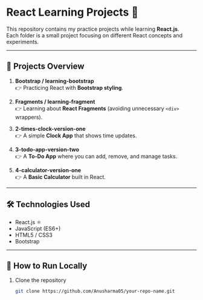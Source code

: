 # React Learning Projects 🚀

This repository contains my practice projects while learning **React.js**.  
Each folder is a small project focusing on different React concepts and experiments.  

---

## 📂 Projects Overview

1. **Bootstrap / learning-bootstrap**  
   👉 Practicing React with **Bootstrap styling**.

2. **Fragments / learning-fragment**  
   👉 Learning about **React Fragments** (avoiding unnecessary `<div>` wrappers).

3. **2-times-clock-version-one**  
   👉 A simple **Clock App** that shows time updates.

4. **3-todo-app-version-two**  
   👉 A **To-Do App** where you can add, remove, and manage tasks.

5. **4-calculator-version-one**  
   👉 A **Basic Calculator** built in React.

---

## 🛠️ Technologies Used

- React.js ⚛️  
- JavaScript (ES6+)  
- HTML5 / CSS3  
- Bootstrap  

---

## 🚀 How to Run Locally

1. Clone the repository  
   ```bash
   git clone https://github.com/Anusharma05/your-repo-name.git
